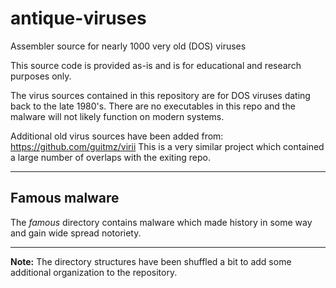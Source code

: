 # antique-viruses
Assembler source for nearly 1000 very old (DOS) viruses

This source code is provided as-is and is for educational and research purposes only.

The virus sources contained in this repository are for DOS viruses dating back to the 
late 1980's. There are no executables in this repo and the malware will not likely
function on modern systems. 

Additional old virus sources have been added from: https://github.com/guitmz/virii This
is a very similar project which contained a large number of overlaps with the exiting 
repo. 

---


## Famous malware
The *famous* directory contains malware which made history in some way and gain wide
spread notoriety.

---

**Note:** The directory structures have been shuffled a bit to add some additional organization
to the repository.
